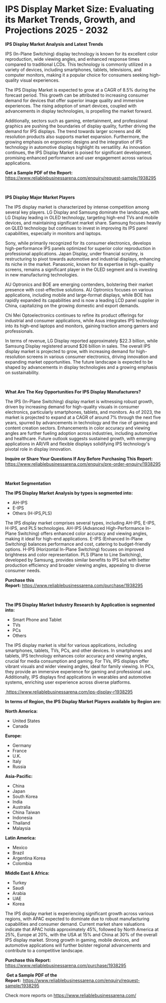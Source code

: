 <p><h1>IPS Display Market Size: Evaluating its Market Trends, Growth, and Projections 2025 - 2032</h1></p><p><strong>IPS Display Market Analysis and Latest Trends</strong></p>
<p><p>IPS (In-Plane Switching) display technology is known for its excellent color reproduction, wide viewing angles, and enhanced response times compared to traditional LCDs. This technology is commonly utilized in a variety of devices, including smartphones, tablets, televisions, and computer monitors, making it a popular choice for consumers seeking high-quality visual experiences.</p><p>The IPS Display Market is expected to grow at a CAGR of 8.5% during the forecast period. This growth can be attributed to increasing consumer demand for devices that offer superior image quality and immersive experiences. The rising adoption of smart devices, coupled with advancements in display technologies, is propelling the market forward. </p><p>Additionally, sectors such as gaming, entertainment, and professional graphics are pushing the boundaries of display quality, further driving the demand for IPS displays. The trend towards larger screens and 4K resolution products also supports market expansion. Furthermore, the growing emphasis on ergonomic designs and the integration of IPS technology in automotive displays highlight its versatility. As innovation continues, the IPS Display Market is poised for significant development, promising enhanced performance and user engagement across various applications.</p></p>
<p><strong>Get a Sample PDF of the Report:&nbsp;</strong> <a href="https://www.reliablebusinessarena.com/enquiry/request-sample/1938295?utm_campaign=2631&utm_medium=2&utm_source=Github&utm_content=ia&utm_term=06042025&utm_id=ips-display">https://www.reliablebusinessarena.com/enquiry/request-sample/1938295</a></p>
<p>&nbsp;</p>
<p><strong>IPS Display Major Market Players</strong></p>
<p><p>The IPS display market is characterized by intense competition among several key players. LG Display and Samsung dominate the landscape, with LG Display leading in OLED technology, targeting high-end TVs and mobile devices, and maintaining significant market share. Samsung focuses heavily on QLED technology but continues to invest in improving its IPS panel capabilities, especially in monitors and laptops.</p><p>Sony, while primarily recognized for its consumer electronics, develops high-performance IPS panels optimized for superior color reproduction in professional applications. Japan Display, under financial scrutiny, is restructuring to pivot towards automotive and industrial displays, enhancing its niche in the market. Panasonic, known for its expertise in high-quality screens, remains a significant player in the OLED segment and is investing in new manufacturing technologies.</p><p>AU Optronics and BOE are emerging contenders, bolstering their market presence with cost-effective solutions. AU Optronics focuses on various applications, including mobile and large-format displays, while BOE has rapidly expanded its capabilities and is now a leading LCD panel supplier in China, capitalizing on the growing domestic and export demands.</p><p>Chi Mei Optoelectronics continues to refine its product offerings for industrial and consumer applications, while Asus integrates IPS technology into its high-end laptops and monitors, gaining traction among gamers and professionals.</p><p>In terms of revenue, LG Display reported approximately $22.3 billion, while Samsung Display registered around $26 billion in sales. The overall IPS display market is projected to grow, with increasing demand for high-resolution screens in various consumer electronics, driving innovation and expanding market opportunities. The future landscape is expected to be shaped by advancements in display technologies and a growing emphasis on sustainability.</p></p>
<p>&nbsp;</p>
<p><strong>What Are The Key Opportunities For IPS Display Manufacturers?</strong></p>
<p><p>The IPS (In-Plane Switching) display market is witnessing robust growth, driven by increasing demand for high-quality visuals in consumer electronics, particularly smartphones, tablets, and monitors. As of 2023, the market is projected to expand at a CAGR of around 7% through the next five years, spurred by advancements in technology and the rise of gaming and content creation sectors. Enhancements in color accuracy and viewing angles are further fueling adoption across industries, including automotive and healthcare. Future outlook suggests sustained growth, with emerging applications in AR/VR and flexible displays solidifying IPS technology's pivotal role in display innovation.</p></p>
<p><strong>Inquire or Share Your Questions If Any Before Purchasing This Report:</strong> <a href="https://www.reliablebusinessarena.com/enquiry/pre-order-enquiry/1938295?utm_campaign=2631&utm_medium=2&utm_source=Github&utm_content=ia&utm_term=06042025&utm_id=ips-display">https://www.reliablebusinessarena.com/enquiry/pre-order-enquiry/1938295</a></p>
<p>&nbsp;</p>
<p><strong>Market Segmentation</strong></p>
<p><strong>The IPS Display Market Analysis by types is segmented into:</strong></p>
<p><ul><li>AH-IPS</li><li>E-IPS</li><li>Others (H-IPS,PLS)</li></ul></p>
<p><p>The IPS display market comprises several types, including AH-IPS, E-IPS, H-IPS, and PLS technologies. AH-IPS (Advanced High-Performance In-Plane Switching) offers enhanced color accuracy and viewing angles, making it ideal for high-end applications. E-IPS (Enhanced In-Plane Switching) balances performance and cost, catering to budget-friendly options. H-IPS (Horizontal In-Plane Switching) focuses on improved brightness and color representation. PLS (Plane to Line Switching), developed by Samsung, provides similar benefits to IPS but with better production efficiency and broader viewing angles, appealing to diverse consumer needs.</p></p>
<p><strong>Purchase this Report:&nbsp;</strong><a href="https://www.reliablebusinessarena.com/purchase/1938295?utm_campaign=2631&utm_medium=2&utm_source=Github&utm_content=ia&utm_term=06042025&utm_id=ips-display">https://www.reliablebusinessarena.com/purchase/1938295</a></p>
<p>&nbsp;</p>
<p><strong>The IPS Display Market Industry Research by Application is segmented into:</strong></p>
<p><ul><li>Smart Phone and Tablet</li><li>TVs</li><li>PCs</li><li>Others</li></ul></p>
<p><p>The IPS display market is vital for various applications, including smartphones, tablets, TVs, PCs, and other devices. In smartphones and tablets, IPS technology enhances color accuracy and viewing angles, crucial for media consumption and gaming. For TVs, IPS displays offer vibrant visuals and wider viewing angles, ideal for family viewing. In PCs, they provide an immersive experience for gaming and professional use. Additionally, IPS displays find applications in wearables and automotive systems, enriching user experience across diverse platforms.</p></p>
<p><a href="https://www.reliablebusinessarena.com/ips-display-r1938295?utm_campaign=2631&utm_medium=2&utm_source=Github&utm_content=ia&utm_term=06042025&utm_id=ips-display">&nbsp;https://www.reliablebusinessarena.com/ips-display-r1938295</a></p>
<p><strong>In terms of Region, the IPS Display Market Players available by Region are:</strong></p>
<p>
    <p> <strong> North America: </strong>
        <ul>
            <li>United States</li>
            <li>Canada</li>
        </ul>
        </p> 
    <p> <strong> Europe: </strong>
        <ul>
            <li>Germany</li>
            <li>France</li>
            <li>U.K.</li>
            <li>Italy</li>
            <li>Russia</li>
        </ul>
        </p> 
    <p> <strong> Asia-Pacific: </strong>
        <ul>
            <li>China</li>
            <li>Japan</li>
            <li>South Korea</li>
            <li>India</li>
            <li>Australia</li>
            <li>China Taiwan</li>
            <li>Indonesia</li>
            <li>Thailand</li>
            <li>Malaysia</li>
        </ul>
        </p> 
    <p> <strong> Latin America: </strong>
        <ul>
            <li>Mexico</li>
            <li>Brazil</li>
            <li>Argentina Korea</li>
            <li>Colombia</li>
        </ul>
        </p> 
    <p> <strong> Middle East & Africa: </strong>
        <ul>
            <li>Turkey</li>
            <li>Saudi</li>
            <li>Arabia</li>
            <li>UAE</li>
            <li>Korea</li>
        </ul>
    </p>
    </p>
<p><p>The IPS display market is experiencing significant growth across various regions, with APAC expected to dominate due to robust manufacturing capabilities and consumer demand. Current market share valuations indicate that APAC holds approximately 45%, followed by North America at 25%, Europe at 20%, with the USA at 15% and China at 30% of the overall IPS display market. Strong growth in gaming, mobile devices, and automotive applications will further bolster regional advancements and contribute to a competitive landscape.</p></p>
<p><strong>Purchase this Report: </strong><a href="https://www.reliablebusinessarena.com/purchase/1938295?utm_campaign=2631&utm_medium=2&utm_source=Github&utm_content=ia&utm_term=06042025&utm_id=ips-display">https://www.reliablebusinessarena.com/purchase/1938295</a></p>
<p>&nbsp;<strong>Get a Sample PDF of the Report:&nbsp;&nbsp;</strong><a href="https://www.reliablebusinessarena.com/enquiry/request-sample/1938295?utm_campaign=2631&utm_medium=2&utm_source=Github&utm_content=ia&utm_term=06042025&utm_id=ips-display">https://www.reliablebusinessarena.com/enquiry/request-sample/1938295</a></p>
<p><strong></strong></p>
<p>Check more reports on <a href="https://www.reliablebusinessarena.com/?utm_campaign=2631&utm_medium=2&utm_source=Github&utm_content=ia&utm_term=06042025&utm_id=ips-display">https://www.reliablebusinessarena.com/</a></p>